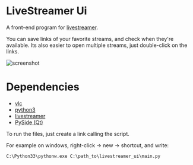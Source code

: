 LiveStreamer Ui
===============


A front-end program for [livestreamer](https://github.com/chrippa/livestreamer "livestreamer").


You can save links of your favorite streams, and check when they're available. Its also easier to open multiple streams, just double-click on the links.

![screenshot](https://i.imgur.com/45qAclc.png)


Dependencies
============


* [vlc](http://www.videolan.org/vlc/ "vlc")
* [python3](http://www.python.org/ "python3")
* [livestreamer](http://pypi.python.org/pypi/livestreamer "livestreamer")
* [PySide (Qt)](http://pypi.python.org/pypi/PySide "PySide (Qt)")


To run the files, just create a link calling the script.


For example on windows, right-click -> new -> shortcut, and write:

    C:\Python33\pythonw.exe C:\path_to\livestreamer_ui\main.py

